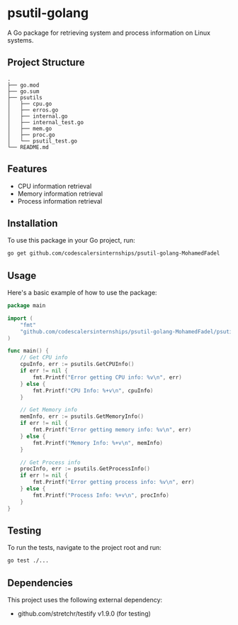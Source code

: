 # psutil-golang

A Go package for retrieving system and process information on Linux systems.

## Project Structure

```
.
├── go.mod
├── go.sum
├── psutils
│   ├── cpu.go
│   ├── erros.go
│   ├── internal.go
│   ├── internal_test.go
│   ├── mem.go
│   ├── proc.go
│   └── psutil_test.go
└── README.md
```

## Features

- CPU information retrieval
- Memory information retrieval
- Process information retrieval

## Installation

To use this package in your Go project, run:

```bash
go get github.com/codescalersinternships/psutil-golang-MohamedFadel
```

## Usage

Here's a basic example of how to use the package:

```go
package main

import (
    "fmt"
    "github.com/codescalersinternships/psutil-golang-MohamedFadel/psutils"
)

func main() {
    // Get CPU info
    cpuInfo, err := psutils.GetCPUInfo()
    if err != nil {
        fmt.Printf("Error getting CPU info: %v\n", err)
    } else {
        fmt.Printf("CPU Info: %+v\n", cpuInfo)
    }

    // Get Memory info
    memInfo, err := psutils.GetMemoryInfo()
    if err != nil {
        fmt.Printf("Error getting memory info: %v\n", err)
    } else {
        fmt.Printf("Memory Info: %+v\n", memInfo)
    }

    // Get Process info
    procInfo, err := psutils.GetProcessInfo()
    if err != nil {
        fmt.Printf("Error getting process info: %v\n", err)
    } else {
        fmt.Printf("Process Info: %+v\n", procInfo)
    }
}
```

## Testing

To run the tests, navigate to the project root and run:

```bash
go test ./...
```

## Dependencies

This project uses the following external dependency:

- github.com/stretchr/testify v1.9.0 (for testing)

